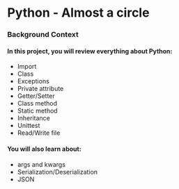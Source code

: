 # Python - Almost a circle
### Background Context
#### In this project, you will review everything about Python:
- Import
- Class
- Exceptions
- Private attribute
- Getter/Setter
- Class method
- Static method
- Inheritance
- Unittest
- Read/Write file

#### You will also learn about:

- args and kwargs
- Serialization/Deserialization
- JSON

